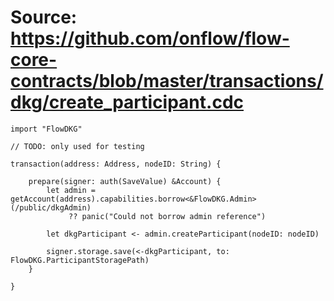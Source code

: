 # Source: https://github.com/onflow/flow-core-contracts/blob/master/transactions/dkg/create_participant.cdc

```
import "FlowDKG"

// TODO: only used for testing

transaction(address: Address, nodeID: String) {

    prepare(signer: auth(SaveValue) &Account) {
        let admin = getAccount(address).capabilities.borrow<&FlowDKG.Admin>(/public/dkgAdmin)
             ?? panic("Could not borrow admin reference")

        let dkgParticipant <- admin.createParticipant(nodeID: nodeID)

        signer.storage.save(<-dkgParticipant, to: FlowDKG.ParticipantStoragePath)
    }

}
```